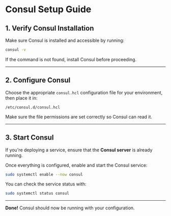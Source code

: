 
# Consul Setup Guide

## 1. Verify Consul Installation

Make sure Consul is installed and accessible by running:

```bash
consul -v
```

If the command is not found, install Consul before proceeding.

---

## 2. Configure Consul

Choose the appropriate `consul.hcl` configuration file for your environment, then place it in:

```
/etc/consul.d/consul.hcl
```

Make sure the file permissions are set correctly so Consul can read it.

---

## 3. Start Consul

If you're deploying a service, ensure that the **Consul server** is already running.

Once everything is configured, enable and start the Consul service:

```bash
sudo systemctl enable --now consul
```

You can check the service status with:

```bash
sudo systemctl status consul
```

---

**Done!** Consul should now be running with your configuration.
